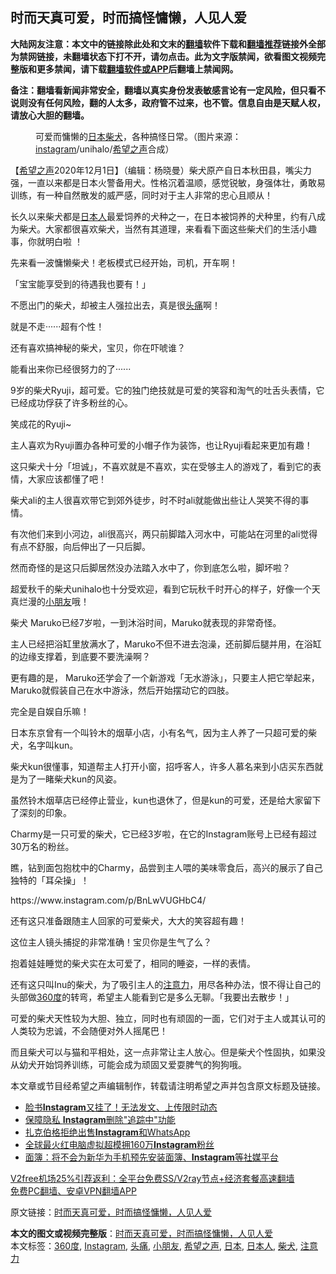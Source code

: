  <h2>时而天真可爱，时而搞怪慵懒，人见人爱</h2> <p class="notice"><b>大陆网友注意：本文中的链接除此处和文末的<a href="https://github.com/bannedbook/fanqiang" >翻墙</a>软件下载和<a href="https://github.com/killgcd/justmysocks/blob/master/README.md">翻墙推荐</a>链接外全部为禁网链接，未翻墙状态下打不开，请勿点击。此为文字版禁闻，欲看图文视频完整版和更多禁闻，请下载<a href="https://github.com/bannedbook/fanqiang">翻墙软件或APP</a>后翻墙上禁闻网。</p><p>备注：翻墙看新闻非常安全，翻墙以真实身份发表敏感言论有一定风险，但只看不说则没有任何风险，翻的人太多，政府管不过来，也不管。信息自由是天赋人权，请放心大胆的翻墙。</b></p>  <div class="entry"> <figure><figcaption>可爱而慵懒的<a href="https://www.bannedbook.org/bnews/tag/%e6%97%a5%e6%9c%ac/" class="st_tag internal_tag" rel="tag" title="标签 日本 下的日志">日本</a><a href="https://www.bannedbook.org/bnews/tag/%e6%9f%b4%e7%8a%ac/" class="st_tag internal_tag" rel="tag" title="标签 柴犬 下的日志">柴犬</a>，各种搞怪日常。（图片来源：<a href="https://www.bannedbook.org/bnews/tag/instagram/" class="st_tag internal_tag" rel="tag" title="标签 Instagram 下的日志">instagram</a>/unihalo/<a href="https://www.bannedbook.org/bnews/tag/%e5%b8%8c%e6%9c%9b%e4%b9%8b%e5%a3%b0/" class="st_tag internal_tag" rel="tag" title="标签 希望之声 下的日志">希望之声</a>合成）</figcaption></figure> <p>【<span class='wp_keywordlink_affiliate'><a href="https://www.soundofhope.org" title="希望之声" target="_blank">希望之声</a></span>2020年12月1日】（编辑：杨晓曼）柴犬原产自日本秋田县，嘴尖力强，一直以来都是日本火警备用犬。性格沉着温顺，感觉锐敏，身强体壮，勇敢易训练，有一种自然散发的威严感，同时对于主人非常的忠心且顺从！</p> <p>长久以来柴犬都是<a href="https://www.bannedbook.org/bnews/tag/%e6%97%a5%e6%9c%ac%e4%ba%ba/" class="st_tag internal_tag" rel="tag" title="标签 日本人 下的日志">日本人</a>最爱饲养的犬种之一，在日本被饲养的犬种里，约有八成为柴犬。大家都很喜欢柴犬，当然有其道理，来看看下面这些柴犬们的生活小趣事，你就明白啦 ！</p> <p>先来看一波慵懒柴犬！老板模式已经开始，司机，开车啊！</p> <p></p> <p>「宝宝能享受到的待遇我也要有！」</p> <p></p> <p>不愿出门的柴犬，却被主人强拉出去，真是很<a href="https://www.bannedbook.org/bnews/tag/%e5%a4%b4%e7%97%9b/" class="st_tag internal_tag" rel="tag" title="标签 头痛 下的日志">头痛</a>啊！</p> <p></p> <p>就是不走······超有个性！</p> <p></p> <p>还有喜欢搞神秘的柴犬，宝贝，你在吓唬谁？</p> <p></p> <p>能看出来你已经很努力的了······</p>  <p></p> <p>9岁的柴犬Ryuji，超可爱。它的独门绝技就是可爱的笑容和淘气的吐舌头表情，它已经成功俘获了许多粉丝的心。</p> <p></p> <p>笑成花的Ryuji~</p> <p></p> <p>主人喜欢为Ryuji置办各种可爱的小帽子作为装饰，也让Ryuji看起来更加有趣！</p> <p></p> <p>这只柴犬十分「坦诚」，不喜欢就是不喜欢，实在受够主人的游戏了，看到它的表情，大家应该都懂了吧！</p> <p></p> <p>柴犬ali的主人很喜欢带它到郊外徒步，时不时ali就能做出些让人哭笑不得的事情。</p> <p>有次他们来到小河边，ali很高兴，两只前脚踏入河水中，可能站在河里的ali觉得有点不舒服，向后伸出了一只后脚。</p> <p>然而奇怪的是这只后脚居然没办法踏入水中了，你到底怎么啦，脚坏啦？</p> <p></p>  <p>超爱秋千的柴犬unihalo也十分受欢迎，看到它玩秋千时开心的样子，好像一个天真烂漫的<a href="https://www.bannedbook.org/bnews/tag/%E5%B0%8F%E6%9C%8B%E5%8F%8B/" class="st_tag internal_tag" rel="tag" title="标签 小朋友 下的日志">小朋友</a>哦！</p> <p></p> <p></p> <p>柴犬 Maruko已经7岁啦，一到沐浴时间，Maruko就表现的非常奇怪。</p> <p>主人已经把浴缸里放满水了，Maruko不但不进去泡澡，还前脚后腿并用，在浴缸的边缘支撑着，到底要不要洗澡啊？</p> <p></p> <p>更有趣的是， Maruko还学会了一个新游戏「无水游泳」，只要主人把它举起来，Maruko就假装自己在水中游泳，然后开始摆动它的四肢。</p> <p>完全是自娱自乐嘛！</p> <p></p> <p>日本东京曾有一个叫铃木的烟草小店，小有名气，因为主人养了一只超可爱的柴犬，名字叫kun。</p> <p>柴犬kun很懂事，知道帮主人打开小窗，招呼客人，许多人慕名来到小店买东西就是为了一睹柴犬kun的风姿。</p> <p>虽然铃木烟草店已经停止营业，kun也退休了，但是kun的可爱，还是给大家留下了深刻的印象。</p> <p>Charmy是一只可爱的柴犬，它已经3岁啦，在它的Instagram账号上已经有超过30万名的粉丝。</p>  <p>瞧，钻到面包抱枕中的Charmy，品尝到主人喂的美味零食后，高兴的展示了自己独特的「耳朵操」！</p> <p></p> <p>https://www.instagram.com/p/BnLwVUGHbC4/</p> <p>还有这只准备跟随主人回家的可爱柴犬，大大的笑容超有趣！</p> <p></p> <p>这位主人镜头捕捉的非常准确！宝贝你是生气了么？</p> <p></p> <p>抱着娃娃睡觉的柴犬实在太可爱了，相同的睡姿，一样的表情。</p> <p></p> <p>还有这只叫Inu的柴犬，为了吸引主人的<a href="https://www.bannedbook.org/bnews/tag/%E6%B3%A8%E6%84%8F%E5%8A%9B/" class="st_tag internal_tag" rel="tag" title="标签 注意力 下的日志">注意力</a>，用尽各种办法，恨不得让自己的头部做<a href="https://www.bannedbook.org/bnews/tag/360%E5%BA%A6/" class="st_tag internal_tag" rel="tag" title="标签 360度 下的日志">360度</a>的转弯，希望主人能看到它是多么无聊。「我要出去散步！」</p> <p></p> <p>可爱的柴犬天性较为大胆、独立，同时也有顽固的一面，它们对于主人或其认可的人类较为忠诚，不会随便对外人摇尾巴！</p> <p>而且柴犬可以与猫和平相处，这一点非常让主人放心。但是柴犬个性固执，如果没从幼犬开始饲养训练，可能会成为顽固又爱耍脾气的狗狗哦。</p>  <p>本文章或节目经希望之声编辑制作，转载请注明希望之声并包含原文标题及链接。</p> <ul class='op-related-articles' title='相关阅读'> <li><a href='https://www.bannedbook.org/bnews/worldnews/20191129/1231646.html' target='_blank'>脸书<b>Instagram</b>又挂了！无法发文、上传限时动态</a></li> <li><a href='https://www.bannedbook.org/bnews/lifebaike/20191015/1207542.html' target='_blank'>保障隐私 <b>Instagram</b>删除&quot;追踪中&quot;功能</a></li> <li><a href='https://www.bannedbook.org/bnews/baitai/20190920/1194193.html' target='_blank'>扎克伯格拒绝出售<b>Instagram</b>和WhatsApp</a></li> <li><a href='https://www.bannedbook.org/bnews/baitai/20190811/1173215.html' target='_blank'>全球最火红电脑虚拟超模拥160万<b>Instagram</b>粉丝</a></li> <li><a href='https://www.bannedbook.org/bnews/baitai/20190607/1140065.html' target='_blank'>面簿：将不会为新华为手机预先安装面簿、<b>Instagram</b>等社媒平台</a></li> </ul> <p class="texttj"> <a href="https://www.bannedbook.org/forum23/topic22702.html" target="_blank">V2free机场25%引荐返利：全平台免费SS/V2ray节点+经济套餐高速翻墙</a><br/> <a href="https://github.com/bannedbook/fanqiang/wiki/%E7%A6%81%E9%97%BB%E7%BD%91%E5%AE%89%E5%8D%93%E7%BF%BB%E5%A2%99%E6%96%B0%E9%97%BBAPP" target="_blank">免费PC翻墙、安卓VPN翻墙APP</a></p><p>原文链接：<a class="src_link"  href="https://www.soundofhope.org/post/271966" target="_blank">时而天真可爱，时而搞怪慵懒，人见人爱</a></p><a name='sharetosocial'></a>       <div><b>本文的图文或视频完整版</b>：<a href='https://www.bannedbook.org/bnews/comments/20201202/1440452.html'>时而天真可爱，时而搞怪慵懒，人见人爱</a></div>  </div><!--END ENTRY--> <div class="postfooter"> <div>本文标签：<a href="https://www.bannedbook.org/bnews/tag/360%E5%BA%A6/" rel="tag">360度</a>, <a href="https://www.bannedbook.org/bnews/tag/instagram/" rel="tag">Instagram</a>, <a href="https://www.bannedbook.org/bnews/tag/%e5%a4%b4%e7%97%9b/" rel="tag">头痛</a>, <a href="https://www.bannedbook.org/bnews/tag/%E5%B0%8F%E6%9C%8B%E5%8F%8B/" rel="tag">小朋友</a>, <a href="https://www.bannedbook.org/bnews/tag/%e5%b8%8c%e6%9c%9b%e4%b9%8b%e5%a3%b0/" rel="tag">希望之声</a>, <a href="https://www.bannedbook.org/bnews/tag/%e6%97%a5%e6%9c%ac/" rel="tag">日本</a>, <a href="https://www.bannedbook.org/bnews/tag/%e6%97%a5%e6%9c%ac%e4%ba%ba/" rel="tag">日本人</a>, <a href="https://www.bannedbook.org/bnews/tag/%e6%9f%b4%e7%8a%ac/" rel="tag">柴犬</a>, <a href="https://www.bannedbook.org/bnews/tag/%E6%B3%A8%E6%84%8F%E5%8A%9B/" rel="tag">注意力</a></div>  </div><!--END POSTFOOTER--> 